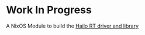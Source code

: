 # Work In Progress

A NixOS Module to build the [Hailo RT driver and library](https://github.com/hailo-ai/hailort)
